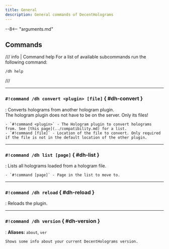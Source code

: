 ```yaml
---
title: General
description: General commands of DecentHolograms
---
```


--8<-- "arguments.md"

## Commands

/// info | Command help
For a list of available subcommands run the following command:
```
/dh help
```
///

----

### `#!command /dh convert <plugin> [file]` { #dh-convert }

:   Converts holograms from another hologram plugin.  
    The hologram plugin does not have to be on the server. Only its files!
    
    - `#!command <plugin>` - The Hologram plugin to convert holograms from. See [this page](../compatibility.md) for a list.
    - `#!command [file]` - Location of the file to convert. Only required if the file is not in the default location of the other plugin.

----

### `#!command /dh list [page]` { #dh-list }

:   Lists all holograms loaded from a hologram file.
   
    - `#!command [page]` - Page in the list to move to.

----

### `#!command /dh reload` { #dh-reload }

:   Reloads the plugin.

----

### `#!command /dh version` { #dh-version }

:   **Aliases:** `about`, `ver`
    
    Shows some info about your current DecentHolograms version.